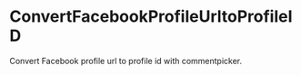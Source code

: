 # ConvertFacebookProfileUrltoProfileID
Convert Facebook profile url to profile id with commentpicker.
